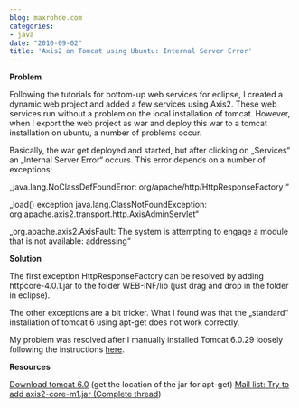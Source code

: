 ```yaml
---
blog: maxrohde.com
categories:
- java
date: "2010-09-02"
title: 'Axis2 on Tomcat using Ubuntu: Internal Server Error'
---
```


**Problem**

Following the tutorials for bottom-up web services for eclipse, I created a dynamic web project and added a few services using Axis2. These web services run without a problem on the local installation of tomcat. However, when I export the web project as war and deploy this war to a tomcat installation on ubuntu, a number of problems occur.

Basically, the war get deployed and started, but after clicking on „Services“ an „Internal Server Error“ occurs. This error depends on a number of exceptions:

„java.lang.NoClassDefFoundError: org/apache/http/HttpResponseFactory “

„load() exception java.lang.ClassNotFoundException: org.apache.axis2.transport.http.AxisAdminServlet“

„org.apache.axis2.AxisFault: The system is attempting to engage a module that is not available: addressing“

**Solution**

The first exception HttpResponseFactory can be resolved by adding httpcore-4.0.1.jar to the folder WEB-INF/lib (just drag and drop in the folder in eclipse).

The other exceptions are a bit tricker. What I found was that the „standard“ installation of tomcat 6 using apt-get does not work correctly.

My problem was resolved after I manually installed Tomcat 6.0.29 loosely following the instructions [here](http://kmtk.cs.ait.ac.th/knowledge-center/how-to/install-tomcat-6-on-ubuntu-server-8.0.4).

**Resources**

[Download tomcat 6.0](http://tomcat.apache.org/download-60.cgi) (get the location of the jar for apt-get) <a href="http://mail-archives.apache.org/mod\_mbox/axis-java-user/201006.mbox/">Mail list: Try to add axis2-core-m1.jar ([Complete thread](http://web.archiveorange.com/archive/v/XzGGBNQaQw3XU2UUzhCZ))
